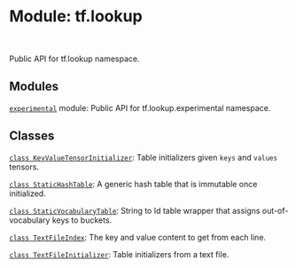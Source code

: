 <div itemscope itemtype="http://developers.google.com/ReferenceObject">
<meta itemprop="name" content="tf.lookup" />
<meta itemprop="path" content="Stable" />
</div>

# Module: tf.lookup


<table class="tfo-notebook-buttons tfo-api" align="left">
</table>



Public API for tf.lookup namespace.



## Modules

[`experimental`](../tf/lookup/experimental.md) module: Public API for tf.lookup.experimental namespace.

## Classes

[`class KeyValueTensorInitializer`](../tf/lookup/KeyValueTensorInitializer.md): Table initializers given `keys` and `values` tensors.

[`class StaticHashTable`](../tf/lookup/StaticHashTable.md): A generic hash table that is immutable once initialized.

[`class StaticVocabularyTable`](../tf/lookup/StaticVocabularyTable.md): String to Id table wrapper that assigns out-of-vocabulary keys to buckets.

[`class TextFileIndex`](../tf/lookup/TextFileIndex.md): The key and value content to get from each line.

[`class TextFileInitializer`](../tf/lookup/TextFileInitializer.md): Table initializers from a text file.



